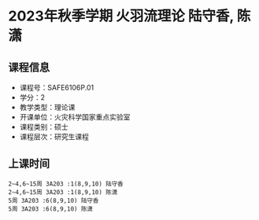 # 2023年秋季学期 火羽流理论 陆守香, 陈潇






## 课程信息

- 课程号：SAFE6106P.01
- 学分：2
- 教学类型：理论课
- 开课单位：火灾科学国家重点实验室
- 课程类别：硕士
- 课程层次：研究生课程

## 上课时间

```
2~4,6~15周 3A203 :1(8,9,10) 陆守香
2~4,6~15周 3A203 :1(8,9,10) 陈潇
5周 3A203 :6(8,9,10) 陆守香
5周 3A203 :6(8,9,10) 陈潇
```

